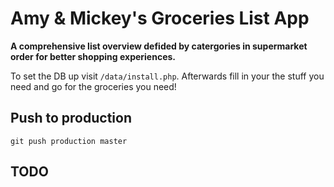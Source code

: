 # Amy & Mickey's Groceries List App

**A comprehensive list overview defided by catergories in supermarket order for better shopping experiences.**

To set the DB up visit ```/data/install.php```.
Afterwards fill in your the stuff you need and go for the groceries you need!

## Push to production
```git push production master```

## TODO
